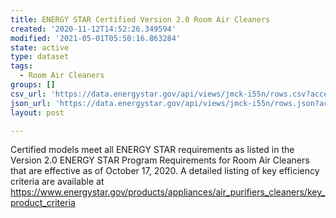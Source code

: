 ```yaml
---
title: ENERGY STAR Certified Version 2.0 Room Air Cleaners
created: '2020-11-12T14:52:26.349594'
modified: '2021-05-01T05:50:16.863284'
state: active
type: dataset
tags:
  - Room Air Cleaners
groups: []
csv_url: 'https://data.energystar.gov/api/views/jmck-i55n/rows.csv?accessType=DOWNLOAD'
json_url: 'https://data.energystar.gov/api/views/jmck-i55n/rows.json?accessType=DOWNLOAD'
layout: post

---
```

Certified models meet all ENERGY STAR requirements as listed in the Version 2.0 ENERGY STAR Program Requirements for Room Air Cleaners that are effective as of October 17, 2020. A detailed listing of key efficiency criteria are available at https://www.energystar.gov/products/appliances/air_purifiers_cleaners/key_product_criteria
